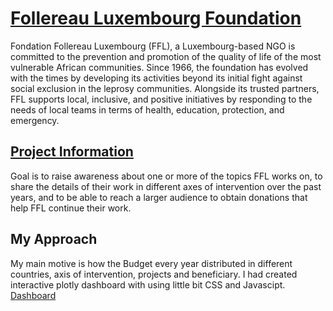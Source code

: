 <h1><a href="https://ffl.lu/" target="_blank"> Follereau Luxembourg Foundation</a></h1>
<p> Fondation Follereau Luxembourg (FFL), a Luxembourg-based NGO is committed to the prevention and promotion of the quality of life of the most vulnerable African communities. Since 1966, the foundation has evolved with the times by developing its activities beyond its initial fight against social exclusion in the leprosy communities.  Alongside its trusted partners, FFL supports local, inclusive, and positive initiatives by responding to the needs of local teams in terms of health, education, protection, and emergency. </p>

<h2><a href = "https://www.vizforsocialgood.com/join-a-project/fondation-follereau-luxembourg"  target="_blank">Project Information</a></h2>
<p>Goal is to raise awareness about one or more of the topics FFL works on, to share the details of their work in different axes of intervention over the past years, and to be able to reach a larger audience to obtain donations that help FFL continue their work.</p>

<h2> My Approach</h2>
My main motive is how the Budget every year distributed in different countries, axis of intervention, projects and beneficiary. I had created interactive plotly dashboard with using little bit CSS and Javascipt. 
<a href = "http://ffl-dashboard.herokuapp.com/" target = "_blank"> Dashboard </a>
